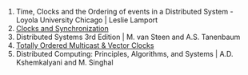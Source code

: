 1. Time, Clocks and the Ordering of events in a Distributed System - Loyola University Chicago | Leslie Lamport
2. [Clocks and Synchronization](https://ds.cs.luc.edu/clocks/clocks.html)
3. Distributed Systems 3rd Edition | M. van Steen and A.S. Tanenbaum
4. [Totally Ordered Multicast & Vector Clocks](https://www.cs.princeton.edu/courses/archive/fall22/cos418/docs/L6-vc.pdf)
5. Distributed Computing: Principles, Algorithms, and Systems | A.D. Kshemkalyani and M. Singhal